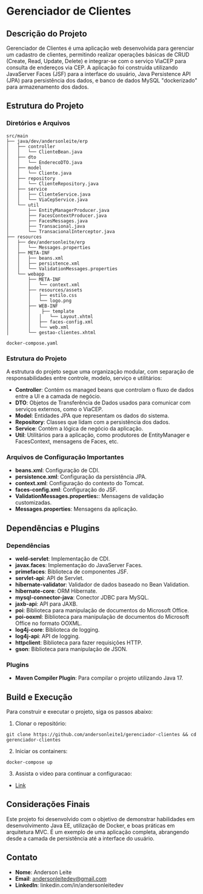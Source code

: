 # Gerenciador de Clientes

## Descrição do Projeto

Gerenciador de Clientes é uma aplicação web desenvolvida para gerenciar um cadastro de clientes, permitindo realizar operações básicas de CRUD (Create, Read, Update, Delete) e integrar-se com o serviço ViaCEP para consulta de endereços via CEP. A aplicação foi construída utilizando JavaServer Faces (JSF) para a interface do usuário, Java Persistence API (JPA) para persistência dos dados, e banco de dados MySQL "dockerizado" para armazenamento dos dados.

## Estrutura do Projeto
### Diretórios e Arquivos

```
src/main
├── java/dev/andersonleite/erp
│   ├── controller
│   │   └── ClienteBean.java
│   ├── dto
│   │   └── EnderecoDTO.java
│   ├── model
│   │   └── Cliente.java
│   ├── repository
│   │   └── ClienteRepository.java
│   ├── service
│   │   ├── ClienteService.java
│   │   └── ViaCepService.java
│   └── util
│       ├── EntityManagerProducer.java
│       ├── FacesContextProducer.java
│       ├── FacesMessages.java
│       ├── Transacional.java
│       └── TransacionalInterceptor.java
├── resources
│   ├── dev/andersonleite/erp
│   │   └── Messages.properties
│   ├── META-INF
│   │   ├── beans.xml
│   │   ├── persistence.xml
│   │   └── ValidationMessages.properties
│   └── webapp
│       ├── META-INF
│       │   └── context.xml
│       ├── resources/assets
│       │   ├── estilo.css
│       │   └── logo.png
│       ├── WEB-INF
│       │    ├── template
│       │   │   └── Layout.xhtml
│       │   ├── faces-config.xml
│       │   └── web.xml
│       └── gestao-clientes.xhtml

docker-compose.yaml
```

### Estrutura do Projeto

A estrutura do projeto segue uma organização modular, com separação de responsabilidades entre controle, modelo, serviço e utilitários:

- **Controller**: Contém os managed beans que controlam o fluxo de dados entre a UI e a camada de negócio.
- **DTO**: Objetos de Transferência de Dados usados para comunicar com serviços externos, como o ViaCEP.
- **Model**: Entidades JPA que representam os dados do sistema.
- **Repository**: Classes que lidam com a persistência dos dados.
- **Service**: Contém a lógica de negócio da aplicação.
- **Util**: Utilitários para a aplicação, como produtores de EntityManager e FacesContext, mensagens de Faces, etc.

### Arquivos de Configuração Importantes

- **beans.xml**: Configuração de CDI.
- **persistence.xml**: Configuração da persistência JPA.
- **context.xml**: Configuração do contexto do Tomcat.
- **faces-config.xml**: Configuração do JSF.
- **ValidationMessages.properties:**: Mensagens de validação customizadas.
- **Messages.properties**: Mensagens da aplicação.

## Dependências e Plugins
### Dependências
- **weld-servlet**: Implementação de CDI.
- **javax.faces**: Implementação do JavaServer Faces.
- **primefaces**: Biblioteca de componentes JSF.
- **servlet-api**: API de Servlet.
- **hibernate-validator**: Validador de dados baseado no Bean Validation.
- **hibernate-core**: ORM Hibernate.
- **mysql-connector-java**: Conector JDBC para MySQL.
- **jaxb-api**: API para JAXB.
- **poi**: Biblioteca para manipulação de documentos do Microsoft Office.
- **poi-ooxml**: Biblioteca para manipulação de documentos do Microsoft Office no formato OOXML.
- **log4j-core**: Biblioteca de logging.
- **log4j-api**: API de logging.
- **httpclient**: Biblioteca para fazer requisições HTTP.
- **gson**: Biblioteca para manipulação de JSON.

### Plugins
- **Maven Compiler Plugin**: Para compilar o projeto utilizando Java 17.

## Build e Execução
Para construir e executar o projeto, siga os passos abaixo:

1. Clonar o repositório:
```
git clone https://github.com/andersonleite1/gerenciador-clientes && cd gerenciador-clientes
```

2. Iniciar os containers:
```
docker-compose up
```

3. Assista o video para continuar a configuracao:

- [Link]()

## Considerações Finais
Este projeto foi desenvolvido com o objetivo de demonstrar habilidades em desenvolvimento Java EE, utilização de Docker, e boas práticas em arquitetura MVC. É um exemplo de uma aplicação completa, abrangendo desde a camada de persistência até a interface do usuário.

## Contato
- **Nome**: Anderson Leite
- **Email**: andersonleitedev@gmail.com
- **LinkedIn**: linkedin.com/in/andersonleitedev
